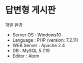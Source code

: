 # 답변형 게시판 

  개발 환경 <br>
- Server OS : Windows10
- Language : PHP (version: 7.2.11)
- WEB Server : Apache 2.4 
- DB : MySQL 5.7.19 
- Editor : Atom
